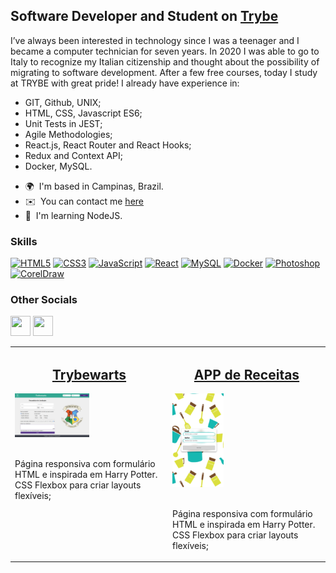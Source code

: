 Software Developer and Student on <a href="https://www.betrybe.com/" target="_blank" rel="noreferrer">Trybe</a>
----------------------------------

I’ve always been interested in technology since I was a teenager and I became a computer technician for seven years. In 2020 I was able to go to Italy to recognize my Italian citizenship and thought about the possibility of migrating to software development. After a few free courses, today I study at TRYBE with great pride!
I already have experience in:
- GIT, Github, UNIX;
- HTML, CSS, Javascript ES6;
- Unit Tests in JEST;
- Agile Methodologies;
- React.js, React Router and React Hooks;
- Redux and Context API;
- Docker, MySQL.

* 🌍  I'm based in Campinas, Brazil.
* ✉️  You can contact me [here](mailto:eleoterio12@gmail.com)
* 🧠  I'm learning NodeJS.

### Skills

<p align="left">
<a href="https://developer.mozilla.org/en-US/docs/Glossary/HTML5" target="_blank" rel="noreferrer"><img src="https://raw.githubusercontent.com/danielcranney/readme-generator/main/public/icons/skills/html5-colored.svg" width="36" height="36" alt="HTML5" /></a>
<a href="https://www.w3.org/TR/CSS/#css" target="_blank" rel="noreferrer"><img src="https://raw.githubusercontent.com/danielcranney/readme-generator/main/public/icons/skills/css3-colored.svg" width="36" height="36" alt="CSS3" /></a>
<a href="https://developer.mozilla.org/en-US/docs/Web/JavaScript" target="_blank" rel="noreferrer"><img src="https://raw.githubusercontent.com/danielcranney/readme-generator/main/public/icons/skills/javascript-colored.svg" width="36" height="36" alt="JavaScript" /></a>
<a href="https://reactjs.org/" target="_blank" rel="noreferrer"><img src="https://raw.githubusercontent.com/danielcranney/readme-generator/main/public/icons/skills/react-colored.svg" width="36" height="36" alt="React" /></a>
<a href="https://www.mysql.com/" target="_blank" rel="noreferrer"><img src="https://raw.githubusercontent.com/danielcranney/readme-generator/main/public/icons/skills/mysql-colored.svg" width="36" height="36" alt="MySQL" /></a>
<a href="https://www.docker.com/" target="_blank" rel="noreferrer"><img src="https://www.docker.com/wp-content/uploads/2022/03/vertical-logo-monochromatic.png" height="36" alt="Docker" /></a>
<a href="https://www.adobe.com/uk/products/photoshop.html" target="_blank" rel="noreferrer"><img src="https://raw.githubusercontent.com/danielcranney/readme-generator/main/public/icons/skills/photoshop-colored.svg" width="36" height="36" alt="Photoshop" /></a>
<a href="https://www.coreldraw.com/" target="_blank" rel="noreferrer"><img src="https://encrypted-tbn0.gstatic.com/images?q=tbn:ANd9GcRfjn_GsMuFW7Vnda-3i75mF0ZsnM_xUvDoag&usqp=CAU" width="36" height="36" alt="CorelDraw" /></a>
</p>


### Other Socials

<p align="left">
<a href="https://www.linkedin.com/in/jheleoterio" target="_blank" rel="noreferrer"><img src="https://raw.githubusercontent.com/danielcranney/readme-generator/main/public/icons/socials/linkedin.svg" width="32" height="32" /></a>
<a href="https://www.twitter.com/joaoeleoterio12" target="_blank" rel="noreferrer"><img src="https://raw.githubusercontent.com/danielcranney/readme-generator/main/public/icons/socials/twitter.svg" width="32" height="32" /></a>
</p>
<table>
  <tr>
    <td valign="top" width="50%">
      <h2 align="center"><a href="https://github.com/joaoeleoterio/TRYBEWARTS">Trybewarts</a></h2>
      <a href="https://joaoeleoterio.github.io/TRYBEWARTS/"><img width="50%" src="https://github.com/joaoeleoterio/TRYBEWARTS/raw/master/pagina-principal.png" alt="Project-preview" /></a>
      <br>
      <br>
      <p>
        Página responsiva com formulário HTML e inspirada em Harry Potter.
        CSS Flexbox para criar layouts flexíveis;
      </p>
    <td valign="top" width="50%">
      <h2 align="center"><a href="https://github.com/joaoeleoterio/APP_Receitas">APP de Receitas</a></h2>
      <a href="https://app-receitas-fawn.vercel.app/"><img height="150px"             src="https://github.com/joaoeleoterio/APP_Receitas/blob/master/src/Schermata%20del%202022-06-22%2019-20-55.png?raw=true" alt="Project-preview" /></a>
      <br>
      <br>
      <p>
        Página responsiva com formulário HTML e inspirada em Harry Potter.
        CSS Flexbox para criar layouts flexíveis;
      </p>
  </tr>
</table>
